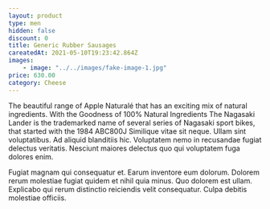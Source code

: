 ```yaml
---
layout: product
type: men
hidden: false
discount: 0
title: Generic Rubber Sausages
careatedAt: 2021-05-10T19:23:42.864Z
images:
    - image: "../../images/fake-image-1.jpg"
price: 630.00
category: Cheese
---
```

The beautiful range of Apple Naturalé that has an exciting mix of natural ingredients. With the Goodness of 100% Natural Ingredients
The Nagasaki Lander is the trademarked name of several series of Nagasaki sport bikes, that started with the 1984 ABC800J
Similique vitae sit neque. Ullam sint voluptatibus. Ad aliquid blanditiis hic. Voluptatem nemo in recusandae fugiat delectus veritatis. Nesciunt maiores delectus quo qui voluptatem fuga dolores enim.
 Fugiat magnam qui consequatur et. Earum inventore eum dolorum. Dolorem rerum molestiae fugiat quidem et nihil quia minus. Quo dolorem est ullam. Explicabo qui rerum distinctio reiciendis velit consequatur. Culpa debitis molestiae officiis.
